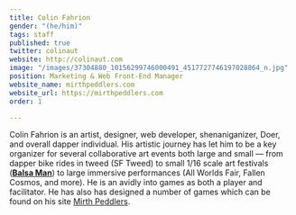 ```yaml
---
title: Colin Fahrion
gender: "(he/him)"
tags: staff
published: true
twitter: colinaut
website: http://colinaut.com
image: "/images/37304880_10156299746000491_4517727746197028864_n.jpg"
position: Marketing & Web Front-End Manager
website_name: mirthpeddlers.com
website_url: https://mirthpeddlers.com
order: 1

---
```

Colin Fahrion is an artist, designer, web developer, shenaniganizer, Doer, and overall dapper individual. His artistic journey has let him to be a key organizer for several collaborative art events both large and small — from dapper bike rides in tweed (SF Tweed) to small 1/16 scale art festivals ([**Balsa Man**](http://balsaman.org/)) to large immersive performances (All Worlds Fair, Fallen Cosmos, and more). He is an avidly into games as both a player and facilitator. He has also has designed a number of games which can be found on his site [Mirth Peddlers](https://mirthpeddlers.com).